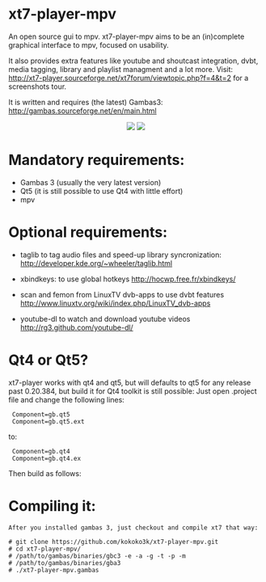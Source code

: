 xt7-player-mpv
======
An open source gui to mpv.
xt7-player-mpv aims to be an (in)complete graphical interface to mpv, focused on usability.

It also provides extra features like youtube and shoutcast integration, dvbt,
media tagging, library and playlist managment and a lot more.
Visit: http://xt7-player.sourceforge.net/xt7forum/viewtopic.php?f=4&t=2
for a screenshots tour.

It is written and requires (the latest) Gambas3:
http://gambas.sourceforge.net/en/main.html

<p align="center">
 <img src="http://wpage.unina.it/aorefice/sharevari/xt7-player-mpv-github-shots/main.jpg"</img>
 <img src="http://wpage.unina.it/aorefice/sharevari/xt7-player-mpv-github-shots/music.jpg"</img>
</p>


Mandatory requirements:
======
  * Gambas 3 (usually the very latest version)
  * Qt5 (it is still possible to use Qt4 with little effort)
  * mpv



Optional requirements:
======
  * taglib to tag audio files and speed-up library syncronization:
  http://developer.kde.org/~wheeler/taglib.html

  * xbindkeys: to use global hotkeys
  http://hocwp.free.fr/xbindkeys/

  * scan and femon from LinuxTV dvb-apps to use dvbt features
  http://www.linuxtv.org/wiki/index.php/LinuxTV_dvb-apps

  * youtube-dl to watch and download youtube videos
  http://rg3.github.com/youtube-dl/


Qt4 or Qt5?
======
xt7-player works with qt4 and qt5,
but will defaults to qt5 for any release past 0.20.384,
but build it for Qt4 toolkit is still possible:
Just open .project file and change the following lines:
```
 Component=gb.qt5
 Component=gb.qt5.ext
```
to:
```
 Component=gb.qt4
 Component=gb.qt4.ex
```
 
Then build as follows:


Compiling it:
======
```
After you installed gambas 3, just checkout and compile xt7 that way:

# git clone https://github.com/kokoko3k/xt7-player-mpv.git
# cd xt7-player-mpv/
# /path/to/gambas/binaries/gbc3 -e -a -g -t -p -m
# /path/to/gambas/binaries/gba3
# ./xt7-player-mpv.gambas
```


